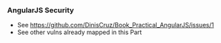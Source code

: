 ### AngularJS Security 

- See https://github.com/DinisCruz/Book_Practical_AngularJS/issues/1
- See other vulns already mapped in this Part
